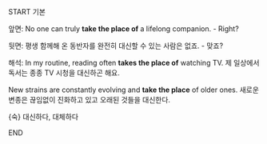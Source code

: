 START
기본

앞면:
No one can truly **take the place of** a lifelong companion. - Right?

뒷면:
평생 함께해 온 동반자를 완전히 대신할 수 있는 사람은 없죠. - 맞죠?

해석:
In my routine, reading often **takes the place of** watching TV.
제 일상에서 독서는 종종 TV 시청을 대신하곤 해요.

New strains are constantly evolving and **take the place** of older ones. 
새로운 변종은 끊임없이 진화하고 있고 오래된 것들을 대신한다.

{숙} 대신하다, 대체하다
<!--ID: 1743590284540-->
END
